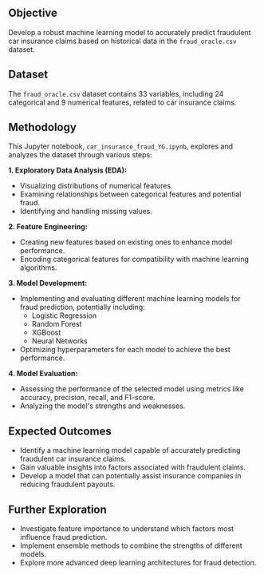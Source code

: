 ## Objective

Develop a robust machine learning model to accurately predict fraudulent car insurance claims based on historical data in the `fraud_oracle.csv` dataset.

## Dataset

The `fraud_oracle.csv` dataset contains 33 variables, including 24 categorical and 9 numerical features, related to car insurance claims.

## Methodology

This Jupyter notebook, `car_insurance_fraud_YG.ipynb`, explores and analyzes the dataset through various steps:

**1. Exploratory Data Analysis (EDA):**

* Visualizing distributions of numerical features.
* Examining relationships between categorical features and potential fraud.
* Identifying and handling missing values.

**2. Feature Engineering:**

* Creating new features based on existing ones to enhance model performance.
* Encoding categorical features for compatibility with machine learning algorithms.

**3. Model Development:**

* Implementing and evaluating different machine learning models for fraud prediction, potentially including:
    * Logistic Regression
    * Random Forest
    * XGBoost
    * Neural Networks
* Optimizing hyperparameters for each model to achieve the best performance.

**4. Model Evaluation:**

* Assessing the performance of the selected model using metrics like accuracy, precision, recall, and F1-score.
* Analyzing the model's strengths and weaknesses.

## Expected Outcomes

* Identify a machine learning model capable of accurately predicting fraudulent car insurance claims.
* Gain valuable insights into factors associated with fraudulent claims.
* Develop a model that can potentially assist insurance companies in reducing fraudulent payouts.

## Further Exploration

* Investigate feature importance to understand which factors most influence fraud prediction.
* Implement ensemble methods to combine the strengths of different models.
* Explore more advanced deep learning architectures for fraud detection.
